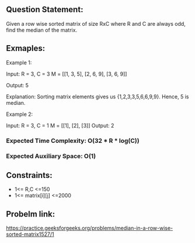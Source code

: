## Question Statement: 
Given a row wise sorted matrix of size RxC where R and C are always odd, find the median of the matrix.

## Exmaples: 
Example 1:

Input:
R = 3, C = 3
M = [[1, 3, 5], 
     [2, 6, 9], 
     [3, 6, 9]]

Output: 5

Explanation:
Sorting matrix elements gives us 
{1,2,3,3,5,6,6,9,9}. Hence, 5 is median. 
 

Example 2:

Input:
R = 3, C = 1
M = [[1], [2], [3]]
Output: 2


### Expected Time Complexity: O(32 * R * log(C))
### Expected Auxiliary Space: O(1)


## Constraints:
- 1<= R,C <=150
- 1<= matrix[i][j] <=2000

## Probelm link: 
https://practice.geeksforgeeks.org/problems/median-in-a-row-wise-sorted-matrix1527/1